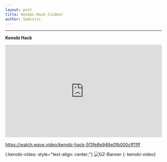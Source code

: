 ```yaml
---
layout: post
title: Kenobi-Hack-(video)
author: Sadistic
---
```


---

**Kenobi Hack**

<div style="padding: 59.02% 0 0 0; position: relative"><div style="height:100%;left:0;position:absolute;top:0;width:100%"><iframe height="100%" width="100%;" src="https://embed.wave.video/5f3fe8e946e0fb000cff11ff" frameborder="0" allow="autoplay; fullscreen"></iframe></div></div>

https://watch.wave.video/kenobi-hack-5f3fe8e946e0fb000cff11ff

{:kenobi-video: style="text-align: center;"}
![GZ-Banner](https://watch.wave.video/kenobi-hack-5f3fe8e946e0fb000cff11ff)
{: kenobi-video}